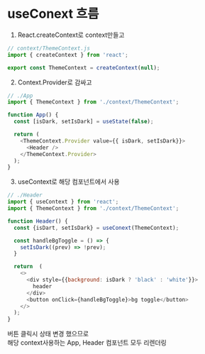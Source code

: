 # useConext 흐름

1. React.createContext로 context만들고
``` javascript
// context/ThemeContext.js
import { createContext } from 'react';

export const ThemeContext = createContext(null);
```

2. Context.Provider로 감싸고 
``` javascript
// ./App
import { ThemeContext } from './context/ThemeContext';

function App() {
  const [isDark, setIsDark] = useState(false);

  return (
    <ThemeContext.Provider value={{ isDark, setIsDark}}>
      <Header />
    </ThemeContext.Provider>
  );
}
```

3. useContext로 해당 컴포넌트에서 사용
``` javascript
// ./Header
import { useContext } from 'react';
import { ThemeContext } from './context/ThemeContext';

function Header() {
  const {isDart, setIsDark} = useConext(ThemeContext);

  const handleBgToggle = () => {
    setIsDark((prev) => !prev);
  }

  return  (
    <>
      <div style={{background: isDark ? 'black' : 'white'}}>
        header
      </div>
      <button onClick={handleBgToggle}>bg toggle</button>
    </>
  );
}
```

버튼 클릭시 상태 변경 했으므로  
해당 context사용하는 App, Header 컴포넌트 모두 리렌더링
